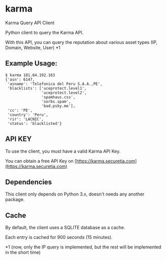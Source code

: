 # karma
Karma Query API Client

Python client to query the Karma API.

With this API, you can query the reputation about various asset types (IP, Domain, Website, User) *1

## Example Usage:

```
$ karma 181.64.192.163
{'asn': 6147,
 'asname': 'Telefonica del Peru S.A.A.,PE',
 'blacklists': ['uceprotect.level1',
                'uceprotect.level2',
                'spamhaus.css',
                'sorbs.spam',
                'bad.psky.me'],
 'cc': 'PE',
 'country': 'Peru',
 'rir': 'LACNIC',
 'status': 'blacklisted'}
```

## API KEY

To use the client, you must have a valid Karma API Key.

You can obtain a free API Key on [https://karma.securetia.com](https://karma.securetia.com)

## Dependencies

This client only depends on Python 3.x, doesn't needs any another package.

## Cache

By default, the client uses a SQLITE database as a cache.

Each entry is cached for 900 seconds (15 minutes).

*1 (now, only the IP query is implemented, but the rest will be implemented in the short time)
